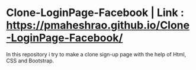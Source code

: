 # Clone-LoginPage-Facebook | Link : https://pmaheshrao.github.io/Clone-LoginPage-Facebook/
In this repository i try to make a clone sign-up page with the help of Html, CSS and Bootstrap. 

